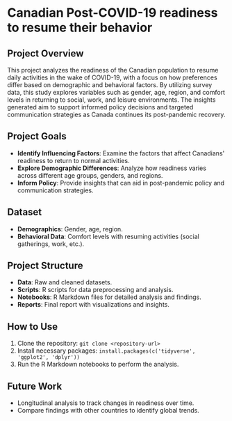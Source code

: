 # Canadian Post-COVID-19 readiness to resume their behavior
## Project Overview

This project analyzes the readiness of the Canadian population to resume daily activities in the wake of COVID-19, with a focus on how preferences differ based on demographic and behavioral factors. By utilizing survey data, this study explores variables such as gender, age, region, and comfort levels in returning to social, work, and leisure environments. The insights generated aim to support informed policy decisions and targeted communication strategies as Canada continues its post-pandemic recovery.

## Project Goals

- **Identify Influencing Factors**: Examine the factors that affect Canadians' readiness to return to normal activities.
- **Explore Demographic Differences**: Analyze how readiness varies across different age groups, genders, and regions.
- **Inform Policy**: Provide insights that can aid in post-pandemic policy and communication strategies.

## Dataset

- **Demographics**: Gender, age, region.
- **Behavioral Data**: Comfort levels with resuming activities (social gatherings, work, etc.).

## Project Structure

- **Data**: Raw and cleaned datasets.
- **Scripts**: R scripts for data preprocessing and analysis.
- **Notebooks**: R Markdown files for detailed analysis and findings.
- **Reports**: Final report with visualizations and insights.

## How to Use

1. Clone the repository: `git clone <repository-url>`
2. Install necessary packages: `install.packages(c('tidyverse', 'ggplot2', 'dplyr'))`
3. Run the R Markdown notebooks to perform the analysis.

## Future Work

- Longitudinal analysis to track changes in readiness over time.
- Compare findings with other countries to identify global trends.

